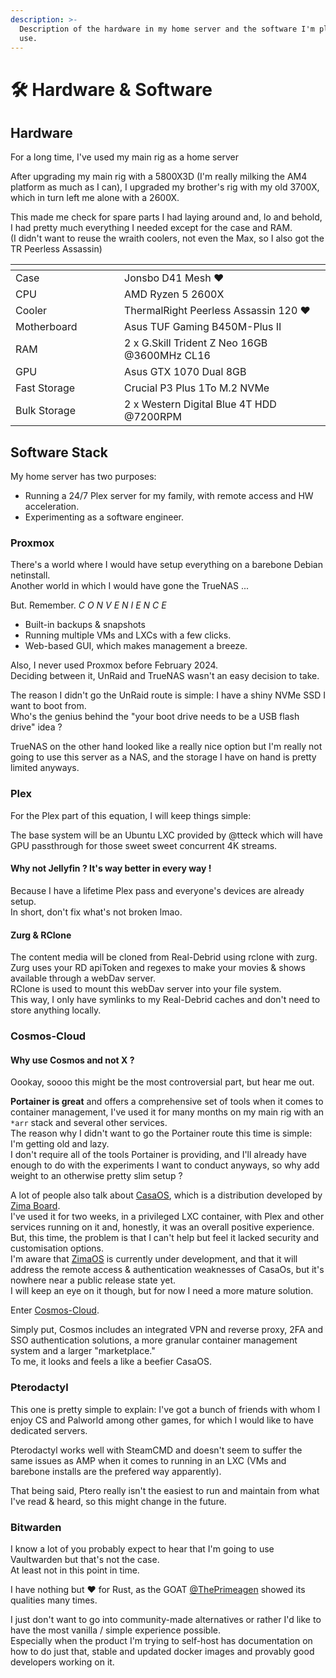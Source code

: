 ```yaml
---
description: >-
  Description of the hardware in my home server and the software I'm planning to
  use.
---
```


# 🛠️ Hardware & Software

## Hardware

For a long time, I've used my main rig as a home server&#x20;

After upgrading my main rig with a 5800X3D (I'm really milking the AM4 platform as much as I can), I upgraded my brother's rig with my old 3700X, which in turn left me alone with a 2600X.

This made me check for spare parts I had laying around and, lo and behold, I had pretty much everything I needed except for the case and RAM.\
(I didn't want to reuse the wraith coolers, not even the Max, so I also got the TR Peerless Assassin)

<table data-header-hidden><thead><tr><th width="158"></th><th></th></tr></thead><tbody><tr><td>Case</td><td>Jonsbo D41 Mesh <span data-gb-custom-inline data-tag="emoji" data-code="2764">❤️</span></td></tr><tr><td>CPU</td><td>AMD Ryzen 5 2600X</td></tr><tr><td>Cooler</td><td>ThermalRight Peerless Assassin 120 <span data-gb-custom-inline data-tag="emoji" data-code="2764">❤️</span></td></tr><tr><td>Motherboard</td><td>Asus TUF Gaming B450M-Plus II</td></tr><tr><td>RAM</td><td>2 x G.Skill Trident Z Neo 16GB @3600MHz CL16 </td></tr><tr><td>GPU</td><td>Asus GTX 1070 Dual 8GB</td></tr><tr><td>Fast Storage</td><td>Crucial P3 Plus 1To M.2 NVMe </td></tr><tr><td>Bulk Storage</td><td>2 x Western Digital Blue 4T HDD @7200RPM </td></tr></tbody></table>

## Software Stack

My home server has two purposes:

* Running a 24/7 Plex server for my family, with remote access and HW acceleration.
* Experimenting as a software engineer.

### Proxmox

There's a world where I would have setup everything on a barebone Debian netinstall.\
Another world in which I would have gone the TrueNAS ...

But. Remember. _C O N V E N I E N C E_&#x20;

* Built-in backups & snapshots
* Running multiple VMs and LXCs with a few clicks.
* Web-based GUI, which makes management a breeze.

Also, I never used Proxmox before February 2024.\
Deciding between it, UnRaid and TrueNAS wasn't an easy decision to take.

The reason I didn't go the UnRaid route is simple: I have a shiny NVMe SSD I want to boot from.\
Who's the genius behind the "your boot drive needs to be a USB flash drive" idea ?

TrueNAS on the other hand looked like a really nice option but I'm really not going to use this server as a NAS, and the storage I have on hand is pretty limited anyways.

### Plex

For the Plex part of this equation, I will keep things simple:

The base system will be an Ubuntu LXC provided by @tteck which will have GPU passthrough for those sweet sweet concurrent 4K streams.

#### Why not Jellyfin ? It's way better in every way !

Because I have a lifetime Plex pass and everyone's devices are already setup.\
In short, don't fix what's not broken lmao.

#### Zurg & RClone

The content media will be cloned from Real-Debrid using rclone with zurg.\
Zurg uses your RD apiToken and regexes to make your movies & shows available through a webDav server.\
RClone is used to mount this webDav server into your file system.\
This way, I only have symlinks to my Real-Debrid caches and don't need to store anything locally.

### Cosmos-Cloud

#### Why use Cosmos and not X ?

Oookay, soooo this might be the most controversial part, but hear me out.

**Portainer is great** and offers a comprehensive set of tools when it comes to container management, I've used it for many months on my main rig with an `*arr` stack and several other services.\
The reason why I didn't want to go the Portainer route this time is simple: I'm getting old and lazy.\
I don't require all of the tools Portainer is providing, and I'll already have enough to do with the experiments I want to conduct anyways, so why add weight to an otherwise pretty slim setup ?

A lot of people also talk about [CasaOS](https://casaos.io/), which is a distribution developed by [Zima Board](https://www.zimaboard.com/).\
I've used it for two weeks, in a privileged LXC container, with Plex and other services running on it and, honestly, it was an overall positive experience.\
But, this time, the problem is that I can't help but feel it lacked security and customisation options.\
&#x20;   I'm aware that [ZimaOS](https://github.com/IceWhaleTech/zimaos-rauc) is currently under development, and that it will address the remote access & authentication weaknesses of CasaOs, but it's nowhere near a public release state yet.\
I will keep an eye on it though, but for now I need a more mature solution.

Enter [Cosmos-Cloud](https://cosmos-cloud.io/).

Simply put, Cosmos includes an integrated VPN and reverse proxy, 2FA and SSO authentication solutions, a more granular container management system and a larger "marketplace."\
To me, it looks and feels a like a beefier CasaOS.

### Pterodactyl

This one is pretty simple to explain: I've got a bunch of friends with whom I enjoy CS and Palworld among other games, for which I would like to have dedicated servers. &#x20;

Pterodactyl works well with SteamCMD and doesn't seem to suffer the same issues as AMP when it comes to running in an LXC (VMs and barebone installs are the prefered way apparently).

That being said, Ptero really isn't the easiest to run and maintain from what I've read & heard, so this might change in the future.

### Bitwarden

I know a lot of you probably expect to hear that I'm going to use Vaultwarden but that's not the case.\
At least not in this point in time.

I have nothing but :heart: for Rust, as the GOAT [@ThePrimeagen](https://www.twitch.tv/ThePrimeagen) showed its qualities many times.

I just don't want to go into community-made alternatives or rather I'd like to have the most vanilla / simple experience possible.\
Especially when the product I'm trying to self-host has documentation on how to do just that, stable and updated docker images and provably good developers working on it.

